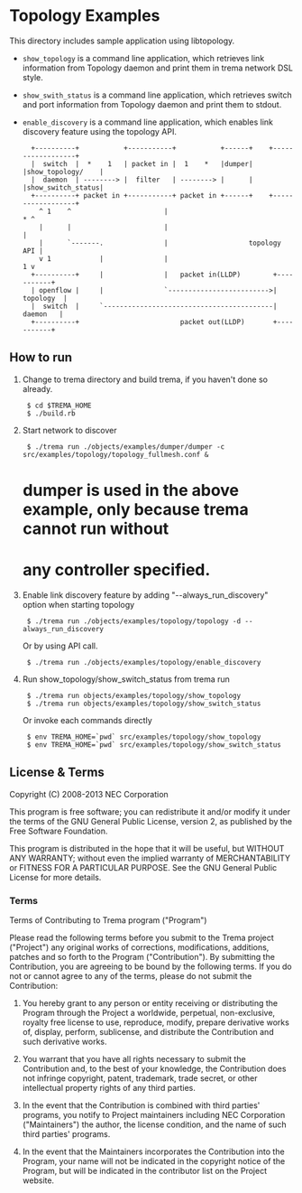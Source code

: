 Topology Examples
=================

This directory includes sample application using libtopology.

- `show_topology` is a command line application, which retrieves 
  link information from Topology daemon and print them in trema network DSL style.

- `show_swith_status` is a command line application, which retrieves 
  switch and port information from Topology daemon and print them to stdout.

- `enable_discovery` is a command line application, which enables
  link discovery feature using the topology API.


        +----------+           +-----------+           +------+    +------------------+
        |  switch  |  *    1   | packet in |  1    *   |dumper|    |show_topology/    |
        |  daemon  | --------> |  filter   | --------> |      |    |show_switch_status|
        +----------+ packet in +-----------+ packet in +------+    +------------------+
          ^ 1    ^                       |                               * ^ 
          |      |                       |                                 | 
          |      `-------.               |                    topology API |
          v 1            |               |                               1 v 
        +----------+     |               |   packet in(LLDP)        +-----------+
        | openflow |     |               `------------------------->| topology  |
        |  switch  |     `------------------------------------------|  daemon   |
        +----------+                         packet out(LLDP)       +-----------+


How to run
----------

1. Change to trema directory and build trema, if you haven't done so already. 

        $ cd $TREMA_HOME
        $ ./build.rb

2. Start network to discover

        $ ./trema run ./objects/examples/dumper/dumper -c src/examples/topology/topology_fullmesh.conf &
 
   # dumper is used in the above example, only because trema cannot run without 
   # any controller specified.

3. Enable link discovery feature
   by adding "--always_run_discovery" option when starting topology

        $ ./trema run ./objects/examples/topology/topology -d --always_run_discovery

   Or by using API call.

        $ ./trema run ./objects/examples/topology/enable_discovery

4. Run show_topology/show_switch_status from trema run 

        $ ./trema run objects/examples/topology/show_topology
        $ ./trema run objects/examples/topology/show_switch_status

   Or invoke each commands directly

        $ env TREMA_HOME=`pwd` src/examples/topology/show_topology
        $ env TREMA_HOME=`pwd` src/examples/topology/show_switch_status


License & Terms
---------------

Copyright (C) 2008-2013 NEC Corporation

This program is free software; you can redistribute it and/or modify
it under the terms of the GNU General Public License, version 2, as
published by the Free Software Foundation.

This program is distributed in the hope that it will be useful, but
WITHOUT ANY WARRANTY; without even the implied warranty of
MERCHANTABILITY or FITNESS FOR A PARTICULAR PURPOSE.  See the GNU
General Public License for more details.



### Terms

Terms of Contributing to Trema program ("Program")

Please read the following terms before you submit to the Trema project
("Project") any original works of corrections, modifications,
additions, patches and so forth to the Program ("Contribution"). By
submitting the Contribution, you are agreeing to be bound by the
following terms.  If you do not or cannot agree to any of the terms,
please do not submit the Contribution:

1. You hereby grant to any person or entity receiving or distributing
   the Program through the Project a worldwide, perpetual,
   non-exclusive, royalty free license to use, reproduce, modify,
   prepare derivative works of, display, perform, sublicense, and
   distribute the Contribution and such derivative works.

2. You warrant that you have all rights necessary to submit the
   Contribution and, to the best of your knowledge, the Contribution
   does not infringe copyright, patent, trademark, trade secret, or
   other intellectual property rights of any third parties.

3. In the event that the Contribution is combined with third parties'
   programs, you notify to Project maintainers including NEC
   Corporation ("Maintainers") the author, the license condition, and
   the name of such third parties' programs.

4. In the event that the Maintainers incorporates the Contribution
   into the Program, your name will not be indicated in the copyright
   notice of the Program, but will be indicated in the contributor
   list on the Project website.
